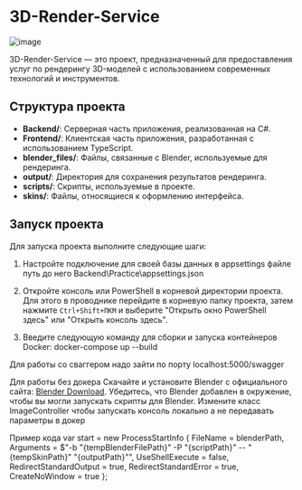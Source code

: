 # 3D-Render-Service
![image](https://github.com/user-attachments/assets/3ea37682-df86-49c3-b0b1-2cac871c51dc)

3D-Render-Service — это проект, предназначенный для предоставления услуг по рендерингу 3D-моделей с использованием современных технологий и инструментов.

## Структура проекта

- **Backend/**: Серверная часть приложения, реализованная на C#.
- **Frontend/**: Клиентская часть приложения, разработанная с использованием TypeScript.
- **blender_files/**: Файлы, связанные с Blender, используемые для рендеринга.
- **output/**: Директория для сохранения результатов рендеринга.
- **scripts/**: Скрипты, используемые в проекте.
- **skins/**: Файлы, относящиеся к оформлению интерфейса.

## Запуск проекта

Для запуска проекта выполните следующие шаги:

1. Настройте подключение для своей базы данных в appsettings файле путь до него Backend\Practice\appsettings.json

2. Откройте консоль или PowerShell в корневой директории проекта. Для этого в проводнике перейдите в корневую папку проекта, затем нажмите `Ctrl+Shift+ПКМ` и выберите "Открыть окно PowerShell здесь" или "Открыть консоль здесь".

3. Введите следующую команду для сборки и запуска контейнеров Docker: docker-compose up --build

Для работы со сваггером надо зайти по порту localhost:5000/swagger

Для работы без докера
Скачайте и установите Blender с официального сайта: [Blender Download](https://www.blender.org/download/).
Убедитесь, что Blender добавлен в окружение, чтобы вы могли запускать скрипты для Blender. Измените класс ImageController чтобы запускать консоль локально а не передавать параметры в докер

Пример кода
var start = new ProcessStartInfo
                {
                    FileName = blenderPath,
                    Arguments = $"-b \"{tempBlenderFilePath}\" -P \"{scriptPath}\" -- \"{tempSkinPath}\" \"{outputPath}\"",
                    UseShellExecute = false,
                    RedirectStandardOutput = true,
                    RedirectStandardError = true,
                    CreateNoWindow = true
                };
